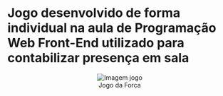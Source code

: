 <h1>Jogo desenvolvido de forma individual na aula de Programação Web Front-End utilizado para contabilizar presença em sala</h1>

<div align="center">
 <figure>
  <img src="" alt="Imagem jogo">
  <figcaption>Jogo da Forca</figcaption>
 </figure>
</div>

